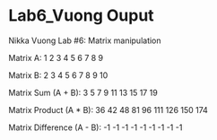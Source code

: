 # Lab6_Vuong Ouput

Nikka Vuong
Lab #6: Matrix manipulation

Matrix A:
1 2 3
4 5 6
7 8 9

Matrix B:
2 3 4
5 6 7
8 9 10

Matrix Sum (A + B):
3   5   7
9   11 13
15  17  19

Matrix Product (A * B):
36   42    48
81   96   111
126 150  174

Matrix Difference (A - B):
-1 -1 -1
-1 -1 -1
-1 -1 -1

